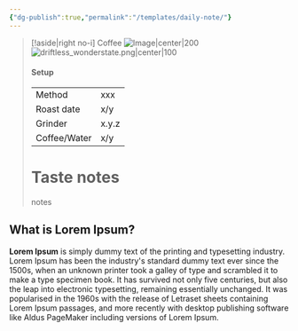 ```yaml
---
{"dg-publish":true,"permalink":"/templates/daily-note/"}
---
```


> [!aside|right no-i] Coffee
> ![Image|center|200](https://www.worldatlas.com/r/w1200/upload/12/f8/83/coffee-cup.jpg)
> ![driftless_wonderstate.png|center|100](/img/user/images/driftless_wonderstate.png)
> #### Setup
> |  |  |
> | ---- | ---- |
> | Method | xxx |
> | Roast date | x/y |
> | Grinder | x.y.z |
> | Coffee/Water | x/y |
> # Taste notes
> notes

## What is Lorem Ipsum?

**Lorem Ipsum** is simply dummy text of the printing and typesetting industry. Lorem Ipsum has been the industry's standard dummy text ever since the 1500s, when an unknown printer took a galley of type and scrambled it to make a type specimen book. It has survived not only five centuries, but also the leap into electronic typesetting, remaining essentially unchanged. It was popularised in the 1960s with the release of Letraset sheets containing Lorem Ipsum passages, and more recently with desktop publishing software like Aldus PageMaker including versions of Lorem Ipsum.

